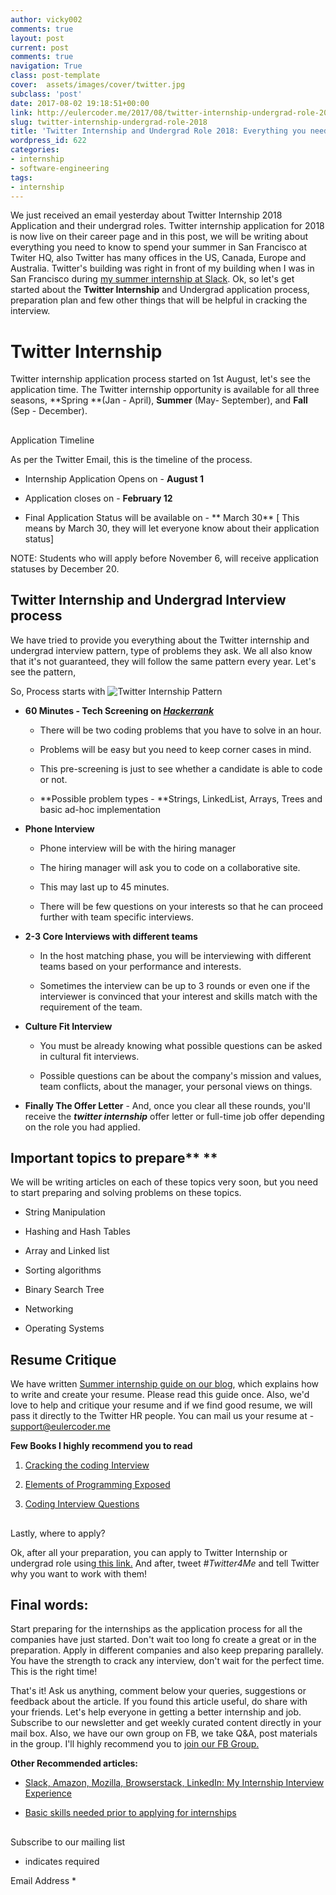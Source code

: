 ```yaml
---
author: vicky002
comments: true
layout: post
current: post
comments: true
navigation: True
class: post-template
cover:  assets/images/cover/twitter.jpg
subclass: 'post'
date: 2017-08-02 19:18:51+00:00
link: http://eulercoder.me/2017/08/twitter-internship-undergrad-role-2018/
slug: twitter-internship-undergrad-role-2018
title: 'Twitter Internship and Undergrad Role 2018: Everything you need to know'
wordpress_id: 622
categories:
- internship
- software-engineering
tags:
- internship
---
```


We just received an email yesterday about Twitter Internship 2018 Application and their undergrad roles. Twitter internship application for 2018 is now live on their career page and in this post, we will be writing about everything you need to know to spend your summer in San Francisco at Twiter HQ, also Twitter has many offices in the US, Canada, Europe and Australia. Twitter's building was right in front of my building when I was in San Francisco during [my summer internship at Slack](http://eulercoder.me/2017/07/slack-internship-sf-silicon-valley/).  Ok, so let's get started about the **Twitter Internship** and Undergrad application process, preparation plan and few other things that will be helpful in cracking the interview. 



# 



<!-- more -->

# Twitter Internship


Twitter internship application process started on 1st August, let's see the application time. The Twitter internship opportunity is available for all three seasons, **Spring **(Jan - April), **Summer** (May- September), and **Fall** (Sep - December). 



##   

Application Timeline


As per the Twitter Email, this is the timeline of the process. 




	
  * Internship Application Opens on - **August 1**

	
  * Application closes on - **February 12**

	
  * Final Application Status will be available on - ** March 30** [ This means by March 30, they will let everyone know about their application status]


NOTE: Students who will apply before November 6, will receive application statuses by December 20.   




## Twitter Internship and Undergrad Interview process


We have tried to provide you everything about the Twitter internship and undergrad interview pattern, type of problems they ask. We all also know that it's not guaranteed, they will follow the same pattern every year. Let's see the pattern,  

  

So, Process starts with  ![Twitter Internship Pattern](http://eulercoder.me/wp-content/uploads/2017/08/Twitter-internship-min.png) 



	
  * **60 Minutes - Tech Screening on [_Hackerrank_](https://www.hackerrank.com)**

	
		
    * There will be two coding problems that you have to solve in an hour.

		
    * Problems will be easy but you need to keep corner cases in mind.

		
    * This pre-screening is just to see whether a candidate is able to code or not.

		
    * **Possible problem types - **Strings, LinkedList, Arrays, Trees and basic ad-hoc implementation

	
	

	
  * **Phone Interview**
	
		
    * Phone interview will be with the hiring manager

		
    * The hiring manager will ask you to code on a collaborative site.

		
    * This may last up to 45 minutes.

		
    * There will be few questions on your interests so that he can proceed further with team specific interviews.

	
	

	
  * **2-3 Core Interviews with different teams**
	
		
    * In the host matching phase, you will be interviewing with different teams based on your performance and interests.

		
    * Sometimes the interview can be up to 3 rounds or even one if the interviewer is convinced that your interest and skills match with the requirement of the team.

	
	

	
  * **Culture Fit Interview**
	
		
    * You must be already knowing what possible questions can be asked in cultural fit interviews.

		
    * Possible questions can be about the company's mission and values, team conflicts, about the manager, your personal views on things. 

	
	

	
  * **Finally The Offer Letter** - And, once you clear all these rounds, you'll receive the _**twitter internship**_ offer letter or full-time job offer depending on the role you had applied.





## Important topics to prepare** **


We will be writing articles on each of these topics very soon, but you need to start preparing and solving problems on these topics.




	
  * String Manipulation

	
  * Hashing and Hash Tables

	
  * Array and Linked list

	
  * Sorting algorithms

	
  * Binary Search Tree

	
  * Networking

	
  * Operating Systems





## Resume Critique


We have written [Summer internship guide on our blog](http://eulercoder.me/2017/07/summer-internship-ultimate-guide/), which explains how to write and create your resume. Please read this guide once. Also, we'd love to help and critique your resume and if we find good resume, we will pass it directly to the Twitter HR people. You can mail us your resume at  -[ support@eulercoder.me](mailto:support@eulercoder.me?subject=Attaching%20resume%20for%20critique%20and%20refferal&body=Hello%20Eulercoder%20Team%2C%20please%20have%20a%20look%20at%20my%20resume.%20) 



**Few Books I highly recommend you to read**






	
  1. ​[Cracking](https://amzn.to/2ul5KaC)[ the coding Interview](https://amzn.to/2ul5KaC)

	
  2. [Elements of Programming Exposed](https://amzn.to/2vtXfPz)

	
  3. ​[Coding](https://amzn.to/2vtJ1ye)[ Interview Questions](https://amzn.to/2vtJ1ye)





##   

Lastly, where to apply?


Ok, after all your preparation, you can apply to Twitter Internship or undergrad role using[ this link.](https://goo.gl/whS8td) And after, tweet _#Twitter4Me_ and tell Twitter why you want to work with them!



##  Final words:


Start preparing for the internships as the application process for all the companies have just started. Don't wait too long fo create a great or in the preparation. Apply in different companies and also keep preparing parallely. You have the strength to crack any interview, don't wait for the perfect time. This is the right time!  

  

That's it! Ask us anything, comment below your queries, suggestions or feedback about the article. If you found this article useful, do share with your friends. Let's help everyone in getting a better internship and job. Subscribe to our newsletter and get weekly curated content directly in your mail box. Also, we have our own group on FB, we take Q&A, post materials in the group. I'll highly recommend you to [join our FB Group.](https://www.facebook.com/groups/eulercoder)   

  

**Other Recommended articles:**




	
  * [Slack, Amazon, Mozilla, Browserstack, LinkedIn: My Internship Interview Experience](http://eulercoder.me/2017/07/slack-amazon-mozilla-linkedin-interview/)

	
  * [Basic skills needed prior to applying for internships ](http://eulercoder.me/2017/07/basic-skills-needed-internship/)
	
	












## 



















##   

Subscribe to our mailing list





* indicates required





Email Address *

































